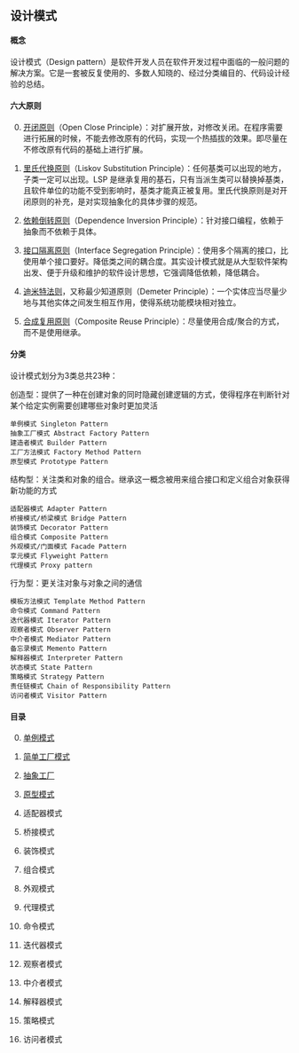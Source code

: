 ## 设计模式

#### 概念

设计模式（Design pattern）是软件开发人员在软件开发过程中面临的一般问题的解决方案。它是一套被反复使用的、多数人知晓的、经过分类编目的、代码设计经验的总结。

#### 六大原则

0. [开闭原则](Rule/开闭原则.md)（Open Close Principle）：对扩展开放，对修改关闭。在程序需要进行拓展的时候，不能去修改原有的代码，实现一个热插拔的效果。即尽量在不修改原有代码的基础上进行扩展。

1. [里氏代换原则](Rule/里氏代换原则.md)（Liskov Substitution Principle）：任何基类可以出现的地方，子类一定可以出现。LSP 是继承复用的基石，只有当派生类可以替换掉基类，且软件单位的功能不受到影响时，基类才能真正被复用。里氏代换原则是对开闭原则的补充，是对实现抽象化的具体步骤的规范。

2. [依赖倒转原则](Rule/依赖倒转原则.md)（Dependence Inversion Principle）：针对接口编程，依赖于抽象而不依赖于具体。

3. [接口隔离原则](Rule/接口隔离原则.md)（Interface Segregation Principle）：使用多个隔离的接口，比使用单个接口要好。降低类之间的耦合度。其实设计模式就是从大型软件架构出发、便于升级和维护的软件设计思想，它强调降低依赖，降低耦合。

4. [迪米特法则](Rule/迪米特法则.md)，又称最少知道原则（Demeter Principle）：一个实体应当尽量少地与其他实体之间发生相互作用，使得系统功能模块相对独立。

5. [合成复用原则](Rule/合成复用原则.md)（Composite Reuse Principle）：尽量使用合成/聚合的方式，而不是使用继承。

#### 分类

设计模式划分为3类总共23种：

创造型：提供了一种在创建对象的同时隐藏创建逻辑的方式，使得程序在判断针对某个给定实例需要创建哪些对象时更加灵活

    单例模式 Singleton Pattern
    抽象工厂模式 Abstract Factory Pattern
    建造者模式 Builder Pattern
    工厂方法模式 Factory Method Pattern
    原型模式 Prototype Pattern

结构型：关注类和对象的组合。继承这一概念被用来组合接口和定义组合对象获得新功能的方式
    
    适配器模式 Adapter Pattern
    桥接模式/桥梁模式 Bridge Pattern
    装饰模式 Decorator Pattern
    组合模式 Composite Pattern
    外观模式/门面模式 Facade Pattern
    享元模式 Flyweight Pattern
    代理模式 Proxy pattern

行为型：更关注对象与对象之间的通信
    
    模板方法模式 Template Method Pattern
    命令模式 Command Pattern
    迭代器模式 Iterator Pattern
    观察者模式 Observer Pattern
    中介者模式 Mediator Pattern
    备忘录模式 Memento Pattern
    解释器模式 Interpreter Pattern
    状态模式 State Pattern
    策略模式 Strategy Pattern
    责任链模式 Chain of Responsibility Pattern
    访问者模式 Visitor Pattern
 
#### 目录

0. [单例模式](Singleton)

1. [简单工厂模式](SimpleFactory)

2. [抽象工厂](AbstractFactory)

3. [原型模式](Prototype)

4. 适配器模式

5. 桥接模式

6. 装饰模式

7. 组合模式

8. 外观模式

9. 代理模式

10. 命令模式

11. 迭代器模式

12. 观察者模式

13. 中介者模式

14. 解释器模式

15. 策略模式

16. 访问者模式
